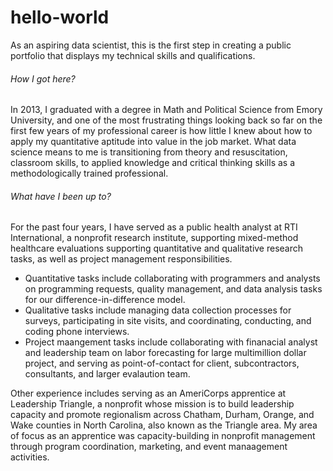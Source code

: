 # hello-world
As an aspiring data scientist, this is the first step in creating a public portfolio that displays my technical skills and qualifications. 

###### How I got here?
In 2013, I graduated with a degree in Math and Political Science from Emory University, and one of the most frustrating things looking back so far on the first few years of my professional career is how little I knew about how to apply my quantitative aptitude into value in the job market. What data science means to me is transitioning from theory and resuscitation, classroom skills, to applied knowledge and critical thinking skills as a methodologically trained professional.

###### What have I been up to?
For the past four years, I have served as a public health analyst at RTI International, a nonprofit research institute, supporting mixed-method healthcare evaluations supporting quantitative and qualitative research tasks, as well as project management responsibilities. 
- Quantitative tasks include collaborating with programmers and analysts on programming requests, quality management, and data analysis tasks for our difference-in-difference model. 
- Qualitative tasks include managing data collection processes for surveys, participating in site visits, and coordinating, conducting, and coding phone interviews. 
- Project maangement tasks include collaborating with finanacial analyst and leadership team on labor forecasting for large multimillion dollar project, and serving as point-of-contact for client, subcontractors, consultants, and larger evalaution team.

Other experience includes serving as an AmeriCorps apprentice at Leadership Triangle, a nonprofit whose mission is to build leadership capacity and promote regionalism across Chatham, Durham, Orange, and Wake counties in North Carolina, also known as the Triangle area. My area of focus as an apprentice was capacity-building in nonprofit management through program coordination, marketing, and event manaagement activities. 

